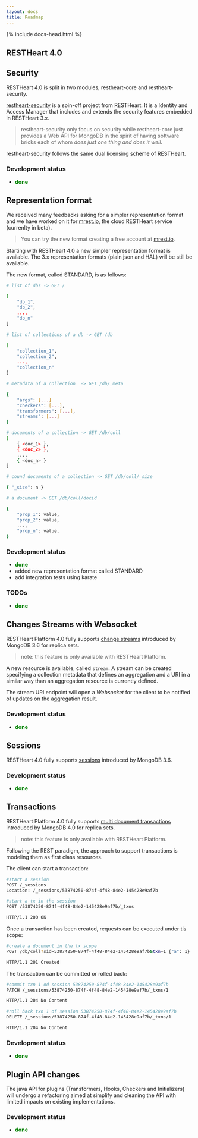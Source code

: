 ```yaml
---
layout: docs
title: Roadmap
---
```


<div markdown="1" class="col-12 col-md-9 col-xl-8 py-md-3 bd-content">

{% include docs-head.html %} 

## RESTHeart 4.0

## Security

RESTHeart 4.0 is split in two modules, restheart-core and restheart-security.

[restheart-security](https://github.com/softInstigate/restheart-security) is a spin-off project from RESTHeart. It is a Identity and Access Manager that includes and extends the security features embedded in RESTHeart 3.x.

> restheart-security only focus on security while restheart-core just provides a Web API for MongoDB in the spirit of having software bricks each of whom *does just one thing and does it well*. 

restheart-security follows the same dual licensing scheme of RESTHeart.

### Development status

- <span style="color:green">**done**</span>

## Representation format

We received many feedbacks asking for a simpler representation format and we have worked on it for [mrest.io](https://mrest.io), the cloud RESTHeart service (currenlty in beta). 

> You can try the new format creating a free account at [mrest.io](https://mrest.io).

Starting with RESTHeart 4.0 a new simpler representation format is available. The 3.x representation formats (plain json and HAL) will be still be available. 

The new format, called STANDARD, is as follows:

```bash
# list of dbs -> GET /

[
    "db_1", 
    "db_2", 
    ...,
    "db_n"
]

# list of collections of a db -> GET /db

[ 
    "collection_1", 
    "collection_2", 
    ...,
    "collection_n" 
]

# metadata of a collection  -> GET /db/_meta

{
    "args": [...]
    "checkers": [...],
    "transformers": [...],
    "streams": [...]
}

# documents of a collection -> GET /db/coll
[ 
    { <doc_1> },
    { <doc_2> },
    ...,
    { <doc_n> }
]

# cound documents of a collection -> GET /db/coll/_size

{ "_size": n }

# a document -> GET /db/coll/docid

{ 
    "prop_1": value,
    "prop_2": value,
    ...,
    "prop_n": value,
}
```

### Development status

- <span style="color:green">**done**</span>
- added new representation format called STANDARD
- add integration tests using karate

### TODOs

- <span style="color:green">**done**</span>

## Changes Streams with Websocket

RESTHeart Platform 4.0 fully supports [change streams](https://docs.mongodb.com/manual/changeStreams/index.html) introduced by MongoDB 3.6 for replica sets.

> note: this feature is only available with RESTHeart Platform.

A new resource is available, called `stream`. A stream can be created specifying a collection metadata that defines an aggregation and a URI in a similar way than an aggregation resource is currently defined.

The stream URI endpoint will open a *Websocket* for the client to be notified of updates on the aggregation result.

### Development status

- <span style="color:green">**done**</span>

## Sessions

RESTHeart 4.0 fully supports [sessions](https://docs.mongodb.com/manual/changeStreams/index.html) introduced by MongoDB 3.6.

### Development status

- <span style="color:green">**done**</span>

## Transactions

RESTHeart Platform 4.0 fully supports [multi document transactions](https://docs.mongodb.com/manual/core/write-operations-atomicity/#multi-document-transactions) introduced by MongoDB 4.0 for replica sets.

> note: this feature is only available with RESTHeart Platform.

Following the REST paradigm, the approach to support transactions is modeling them as first class resources. 

The client can start a transaction:

```bash
#start a session
POST /_sessions
Location: /_sessions/53874250-874f-4f48-84e2-145428e9af7b

#start a tx in the session
POST /53874250-874f-4f48-84e2-145428e9af7b/_txns

HTTP/1.1 200 OK
```

Once a transaction has been created, requests can be executed under tis scope:

```bash
#create a document in the tx scope
POST /db/coll?sid=53874250-874f-4f48-84e2-145428e9af7b&txn=1 {"a": 1}

HTTP/1.1 201 Created
```

The transaction can be committed or rolled back:

```bash
#commit txn 1 od session 53874250-874f-4f48-84e2-145428e9af7b
PATCH /_sessions/53874250-874f-4f48-84e2-145428e9af7b/_txns/1

HTTP/1.1 204 No Content
```

```bash
#roll back txn 1 of session 53874250-874f-4f48-84e2-145428e9af7b
DELETE /_sessions/53874250-874f-4f48-84e2-145428e9af7b/_txns/1

HTTP/1.1 204 No Content
```

### Development status

- <span style="color:green">**done**</span>

## Plugin API changes

The java API for plugins (Transformers, Hooks, Checkers and Initializers) will undergo a refactoring aimed at simplify and cleaning the API with limited impacts on existing implementations.

### Development status

- <span style="color:green">**done**</span>
